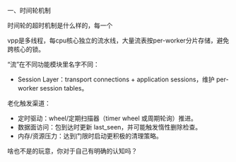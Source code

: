 一、时间轮机制



时间轮的超时机制是什么样的，每一个



vpp是多线程，每cpu核心独立的流水线，大量流表按per-worker分片存储，避免跨核心的锁。

“流”在不同功能模块里名字不同：

- Session Layer：transport connections + application sessions，维护 per-worker session tables。

老化触发渠道：

- 定时驱动：wheel/定期扫描器（timer wheel 或周期轮询）推进。
- 数据面访问：包到达时更新 last_seen，并可能触发惰性删除检查。
- 内存/资源压力：达到门限时启动更积极的清理策略。



啥也不是的玩意，你对于自己有明确的认知吗？
